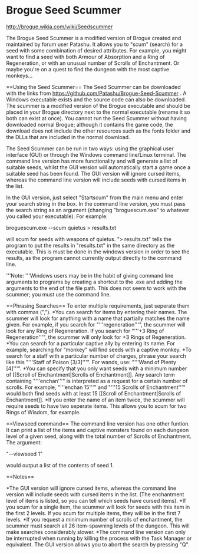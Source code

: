 # Brogue Seed Scummer

http://brogue.wikia.com/wiki/Seedscummer

The Brogue Seed Scummer is a modified version of Brogue created and maintained by forum user Patashu. It allows you to "scum" (search) for a seed with some combination of desired attributes. For example, you might want to find a seed with both Armour of Absorption and a Ring of Regeneration, or with an unusual number of Scrolls of Enchantment. Or maybe you're on a quest to find the dungeon with the most captive monkeys...

==Using the Seed Scummer==
The Seed Scummer can be downloaded with the links from https://github.com/Patashu/Brogue-Seed-Scummer . A Windows executable exists and the source code can also be downloaded. The scummer is a modified version of the Brogue executable and should be placed in your Brogue directory next to the normal executable (rename it so both can exist at once). You cannot run the Seed Scummer without having downloaded normal Brogue; although it contains the game code, the download does not include the other resources such as the fonts folder and the DLLs that are included in the normal download.

The Seed Scummer can be run in two ways: using the graphical user interface (GUI) or through the Windows command line/Linux terminal. The command line version has more functionality and will generate a list of suitable seeds, whilst the GUI version will automatically start a game once a suitable seed has been found. The GUI version will ignore cursed items, whereas the command line version will include seeds with cursed items in the list.

In the GUI version, just select "Startscum" from the main menu and enter your search string in the box. In the command line version, you must pass the search string as an argument (changing "broguescum.exe" to whatever you called your executable). For example:

broguescum.exe --scum quietus > results.txt

will scum for seeds with weapons of quietus.  "> results.txt" tells the program to put the results in "results.txt" in the same directory as the executable. This is must be done in the windows version in order to see the results, as the program cannot currently output directly to the command line.

'''Note: '''Windows users may be in the habit of giving command line arguments to programs by creating a shortcut to the .exe and adding the arguments to the end of the file path. This does not seem to work with the scummer; you must use the command line.

==Phrasing Searches==
To enter multiple requirements, just seperate them with commas (",").
*You can search for items by entering their names. The scummer will look for anything with a name that partially matches the name given. For example, if you search for "'''regeneration'''", the scummer will look for any Ring of Regeneration. If you search for "'''+3 Ring of Regeneration'''", the scummer will only look for +3 Rings of Regeneration.
*You can search for a particular captive ally by entering its name. For example, searching for "monkey" will find seeds with a captive monkey.
*To search for a staff with a particular number of charges, phrase your search like this "'''Staff of Poison [3/3]'''". For wands, use: "'''Wand of Plenty [4]'''".
*You can specify that you only want seeds with a minimum number of [[Scroll of Enchantment|Scrolls of Enchantment]]. Any search term containing "'''enchan'''" is interpreted as a request for a certain number of scrolls. For example, "'''enchan 15'''" and "'''15 Scrolls of Enchantment'''" would both find seeds with at least 15 [[Scroll of Enchantment|Scrolls of Enchantment]].
*If you enter the name of an item twice, the scummer will require seeds to have two seperate items. This allows you to scum for two Rings of Wisdom, for example.

==Viewseed command==
The command line version has one other funtion. It can print a list of the items and captive monsters found on each dungeon level of a given seed, along with the total number of Scrolls of Enchantment. The argument:

"--viewseed 1"

would output a list of the contents of seed 1.

==Notes==

*The GUI version will ignore cursed items, whereas the command line version will include seeds with cursed items in the list. (The enchantment level of items is listed, so you can tell which seeds have cursed items).
*If you scum for a single item, the scummer will look for seeds with this item in the first 2 levels. If you scum for multiple items, they will be in the first 7 levels.
*If you request a minimum number of scrolls of enchantment, the scummer must search all 26 item-spawning levels of the dungeon. This will make searches considerably slower.
*The command line version can only be interrupted when running by killing the process with the Task Manager or equivalent. The GUI version allows you to abort the search by pressing "Q".
